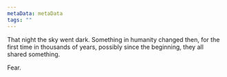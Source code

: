 ```yaml
---
metaData: metaData
tags: ""
---
```


That night the sky went dark. Something in humanity changed then, for the first time in thousands of years, possibly since the beginning, they all shared something.

Fear.